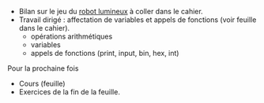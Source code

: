 * Bilan sur le jeu du [robot lumineux](https://www.lightbot.lu/) à coller
  dans le cahier.
* Travail dirigé : affectation de variables et appels de fonctions (voir
  feuille dans le cahier).
  * opérations arithmétiques
  * variables
  * appels de fonctions (print, input, bin, hex, int)

Pour la prochaine fois

* Cours (feuille)
* Exercices de la fin de la feuille.
